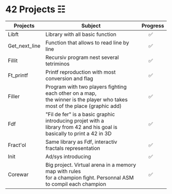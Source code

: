 # 42 Projects ☷


Projects | Subject | Progress
------------ | ------------- | -----------------
Libft | Library with all basic function | &nbsp;&nbsp;&nbsp;&nbsp;&nbsp;✅
Get_next_line | Function that allows to read line by line |&nbsp;&nbsp;&nbsp;&nbsp; ✅
Fillit | Recursiv program nest several tetriminos | &nbsp;&nbsp;&nbsp;&nbsp;&nbsp;✅
Ft_printf | Printf reproduction with most conversion and flag | &nbsp;&nbsp;&nbsp;&nbsp;&nbsp;✅
Filler | Program with two players fighting each other on a map,<br /> the winner is the player who takes most of the place (graphic add) | &nbsp;&nbsp;&nbsp;&nbsp;&nbsp;✅
Fdf | "Fil de fer" is a basic graphic introducing projet with a<br /> library from 42 and his goal is basically to print a 42 in 3D | &nbsp;&nbsp;&nbsp;&nbsp;&nbsp;✅
Fract'ol | Same library as Fdf, interactiv fractals representation | &nbsp;&nbsp;&nbsp;&nbsp;&nbsp;✅
Init | Ad/sys introducing | &nbsp;&nbsp;&nbsp;&nbsp;&nbsp;✅
Corewar | Big project. Virtual arena in a memory map with rules <br /> for a champion fight. Personnal ASM to compil each champion | &nbsp;&nbsp;&nbsp;&nbsp;&nbsp;✅

